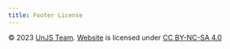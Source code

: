 ```yaml
---
title: Footer License
---
```


© 2023 [UnJS Team](https://github.com/unjs). [Website](https://unjs.zhcndoc.com) is licensed under [CC BY-NC-SA 4.0](https://github.com/unjs/website/blob/main/LICENSE)
